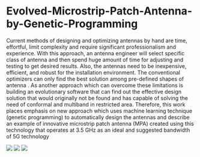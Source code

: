 # Evolved-Microstrip-Patch-Antenna-by-Genetic-Programming

Current methods of designing and optimizing antennas by hand are time, effortful, limit complexity and require
significant professionalism and experience. With this approach, an antenna engineer will select specific class of
antenna and then spend huge amount of time for adjusting and testing to get desired results. Also, the antennas
need to be inexpensive, efficient, and robust for the installation environment. The conventional optimizers can
only find the best solution among pre-defined shapes of antenna . As another approach which can overcome
these limitations is building an evolutionary software that can find out the effective design solution that would
originally not be found and has capable of solving the need of conformal and multiband in restricted area.
Therefore, this work places emphasis on new approach which uses machine learning technique (genetic programming) to automatically design the antennas and describe an example of innovative microstrip patch antenna (MPA) created using this technology that operates at 3.5 GHz as an ideal and suggested bandwidth of 5G technology

![](https://github.com/thuan0311/Evolved-Microstrip-Patch-Antenna-by-Genetic-Programming/blob/master/other/tree.PNG)
![](https://github.com/thuan0311/Evolved-Microstrip-Patch-Antenna-by-Genetic-Programming/blob/master/other/antenna.png)
![](https://github.com/thuan0311/Evolved-Microstrip-Patch-Antenna-by-Genetic-Programming/blob/master/other/flowchart.png)
